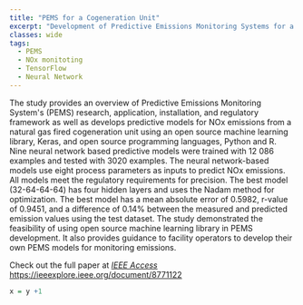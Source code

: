 ```yaml
---
title: "PEMS for a Cogeneration Unit"
excerpt: "Development of Predictive Emissions Monitoring Systems for a Cogeneration Unit"
classes: wide
tags: 
  - PEMS
  - NOx monitoting
  - TensorFlow
  - Neural Network
---
```


The study provides an overview of Predictive Emissions Monitoring System's (PEMS) research, application, installation, and regulatory framework as well as develops predictive models for NOx emissions from a natural gas fired cogeneration unit using an open source machine learning library, Keras, and open source programming languages, Python and R. Nine neural network based predictive models were trained with 12 086 examples and tested with 3020 examples. The neural network-based models use eight process parameters as inputs to predict NOx emissions. All models meet the regulatory requirements for precision. The best model (32-64-64-64) has four hidden layers and uses the Nadam method for optimization. The best model has a mean absolute error of 0.5982, r-value of 0.9451, and a difference of 0.14% between the measured and predicted emission values using the test dataset. The study demonstrated the feasibility of using open source machine learning library in PEMS development. It also provides guidance to facility operators to develop their own PEMS models for monitoring emissions.

Check out the full paper at [*IEEE Access*](https://ieeexplore.ieee.org/document/8771122) <https://ieeexplore.ieee.org/document/8771122>


``` r
x = y +1 
```
